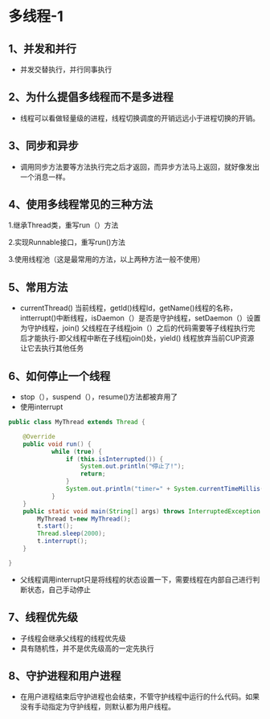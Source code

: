 # 多线程-1
## 1、并发和并行
* 并发交替执行，并行同事执行
## 2、为什么提倡多线程而不是多进程
* 线程可以看做轻量级的进程，线程切换调度的开销远远小于进程切换的开销。
## 3、同步和异步
* 调用同步方法要等方法执行完之后才返回，而异步方法马上返回，就好像发出一个消息一样。
## 4、使用多线程常见的三种方法
1.继承Thread类，重写run（）方法

2.实现Runnable接口，重写run()方法

3.使用线程池（这是最常用的方法，以上两种方法一般不使用）
## 5、常用方法
* currentThread() 当前线程，getId()线程Id，getName()线程的名称，intterrupt()中断线程，isDaemon（）是否是守护线程，setDaemon（）设置为守护线程，join() 父线程在子线程join（）之后的代码需要等子线程执行完后才能执行-即父线程中断在子线程join()处，yield() 线程放弃当前CUP资源 让它去执行其他任务

## 6、如何停止一个线程
* stop（），suspend（），resume()方法都被弃用了
* 使用interrupt

```java
public class MyThread extends Thread {

	@Override
	public void run() {
			while (true) {
				if (this.isInterrupted()) {
					System.out.println("ֹͣ停止了!");
					return;
				}
				System.out.println("timer=" + System.currentTimeMillis());
			}
	}
	public static void main(String[] args) throws InterruptedException {
		MyThread t=new MyThread();
		t.start();
		Thread.sleep(2000);
		t.interrupt();
	}

}
```
* 父线程调用interrupt只是将线程的状态设置一下，需要线程在内部自己进行判断状态，自己手动停止
## 7、线程优先级
* 子线程会继承父线程的线程优先级
* 具有随机性，并不是优先级高的一定先执行
## 8、守护进程和用户进程
* 在用户进程结束后守护进程也会结束，不管守护线程中运行的什么代码。如果没有手动指定为守护线程，则默认都为用户线程。